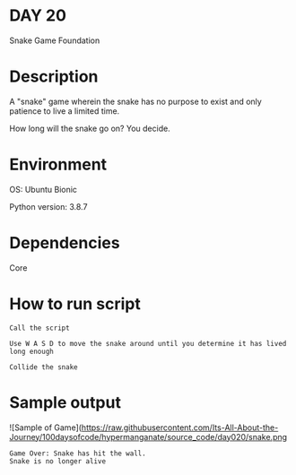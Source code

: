 
# DAY 20

Snake Game Foundation

# Description

A "snake" game wherein the snake has no purpose to exist and only patience to live a limited time.

How long will the snake go on? You decide.

# Environment
OS: Ubuntu Bionic

Python version: 3.8.7

# Dependencies

Core

# How to run script
```
Call the script

Use W A S D to move the snake around until you determine it has lived long enough

Collide the snake
```

# Sample output

![Sample of Game](https://raw.githubusercontent.com/Its-All-About-the-Journey/100daysofcode/hypermanganate/source_code/day020/snake.png

```
Game Over: Snake has hit the wall.
Snake is no longer alive
```
